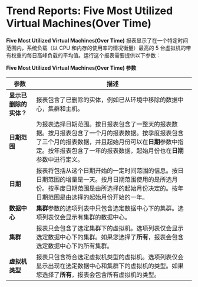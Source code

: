 # Trend Reports: Five Most Utilized Virtual Machines(Over Time)

**Five Most Utilized Virtual Machines(Over Time)** 报表显示了在一个特定时间范围内，系统负载（以 CPU 和内存的使用率的情况衡量）最高的 5 台虚拟机的带有权重的每日高峰负载的平均值。运行这个报表需要提供以下参数：

**Five Most Utilized Virtual Machines(Over Time) 参数**

| **参数** | **描述** |
| -------- | -------- |
| **显示已删除的实体？** | 报表包含了已删除的实体，例如已从环境中移除的数据中心，集群和主机。 |
| **日期范围** | 为报表选择日期范围。按日报表包含了一整天的报表数据。按月报表包含了一个月的报表数据。按季度报表包含了三个月的报表数据，并且起始月份可以在**日期**参数中指定。按年报表包含了一年的报表数据，起始月份也在**日期**参数中进行定义。 |
| **日期** | 报表将包括从这个日期开始的一定时间范围的信息。按日日期范围的增量是一天。按月日期范围使用的是所选月份。按季度日期范围是由所选择的起始月份决定的。按年日期范围是由选择的起始月份开始的一年。 |
| **数据中心** | **集群**参数的选项列表中只包含选定数据中心下的集群。选项列表仅会显示有集群的数据中心。 |
| **集群** | 报表只会包含了选定集群下的虚拟机。选项列表仅会显示选定数据中心下的集群。如果您选择了**所有**，报表会包含选定数据中心下的所有集群。 |
| **虚拟机类型** | 报表只包含符合选定虚拟机类型的虚拟机。选项列表仅会显示出现在选定数据中心和集群下的虚拟机的类型。如果您选择了**所有**，报表会包含所有虚拟机的类型。 |

